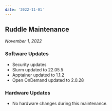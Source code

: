 ```yaml
---
date: '2022-11-01'
---
```


## Ruddle Maintenance
_November 1, 2022_

### Software Updates

- Security updates
- Slurm updated to 22.05.5
- Apptainer updated to 1.1.2 
- Open OnDemand updated to 2.0.28

### Hardware Updates

- No hardware changes during this maintenance.
